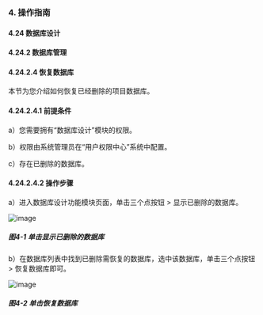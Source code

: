 ### 4. 操作指南

#### 4.24 数据库设计

#### 4.24.2 数据库管理

#### 4.24.2.4 恢复数据库

本节为您介绍如何恢复已经删除的项目数据库。

#### 4.24.2.4.1 前提条件

a）您需要拥有“数据库设计”模块的权限。

b）权限由系统管理员在“用户权限中心”系统中配置。

c）存在已删除的数据库。

#### 4.24.2.4.2 操作步骤

a）进入数据库设计功能模块页面，单击三个点按钮 > 显示已删除的数据库。

![image](https://user-images.githubusercontent.com/79617492/200513921-fcb6f137-5f5a-43a7-a211-cecc6c2a2427.png)

##### 图4-1 单击显示已删除的数据库

b）在数据库列表中找到已删除需恢复的数据库，选中该数据库，单击三个点按钮 > 恢复数据库即可。

![image](https://user-images.githubusercontent.com/79617492/200513936-e8b21c13-57bc-4ee7-abd1-27940c5a1858.png)

##### 图4-2 单击恢复数据库
